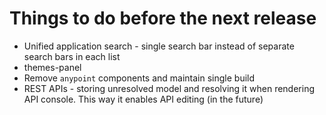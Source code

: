 # Things to do before the next release

-   Unified application search - single search bar instead of separate search bars in each list
-   themes-panel
-   Remove `anypoint` components and maintain single build
-   REST APIs - storing unresolved model and resolving it when rendering API console. This way it enables API editing (in the future)

